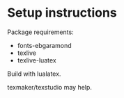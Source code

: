 # Setup instructions

Package requirements:
* fonts-ebgaramond
* texlive
* texlive-luatex

Build with lualatex.

texmaker/texstudio may help.
